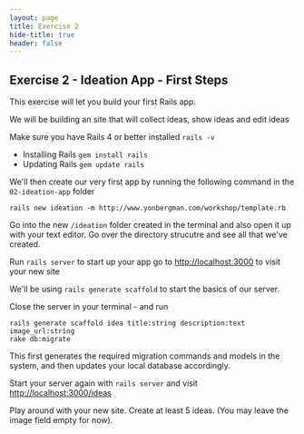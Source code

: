 ```yaml
---
layout: page
title: Exercise 2
hide-title: true
header: false
---
```

## Exercise 2 - Ideation App - First Steps

This exercise will let you build your first Rails app.

We will be building an site that will collect ideas, show ideas and edit ideas

Make sure you have Rails 4 or better installed `rails -v`

* Installing Rails `gem install rails`
* Updating Rails `gem update rails`

We'll then create our very first app by running the following command in the `02-ideation-app` folder

```
rails new ideation -m http://www.yonbergman.com/workshop/template.rb
```

Go into the new `/ideation` folder created in the terminal
and also open it up with your text editor.
Go over the directory strucutre and see all that we've created.

Run `rails server` to start up your app
go to [http://localhost:3000](http://localhost:3000) to visit your new site


We'll be using `rails generate scaffold` to start the basics of our server.

Close the server in your terminal - and run

```
rails generate scaffold idea title:string description:text image_url:string
rake db:migrate
```

This first generates the required migration commands and models in the system, and then updates your local database accordingly.

Start your server again with `rails server` and visit
[http://localhost:3000/ideas](http://localhost:3000/ideas)

Play around with your new site. Create at least 5 ideas. (You may leave the image field empty for now).
